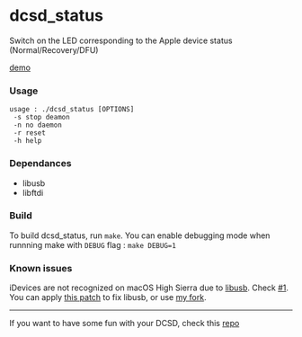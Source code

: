 # dcsd_status
Switch on the LED corresponding to the Apple device status (Normal/Recovery/DFU) 

[demo](https://youtu.be/BreVZON1wdE)

### Usage 
```
usage : ./dcsd_status [OPTIONS]
 -s	stop deamon
 -n	no daemon
 -r	reset
 -h	help
```

### Dependances
- libusb
- libftdi

### Build
To build dcsd_status, run `make`. You can enable debugging mode when runnning make with `DEBUG` flag : `make DEBUG=1`

### Known issues
iDevices are not recognized on macOS High Sierra due to [libusb](https://github.com/libusb/libusb/issues/290). Check [#1](https://github.com/matteyeux/dcsd_status/issues/1). <br>
You can apply [this patch](https://github.com/matteyeux/dcsd_status/blob/master/libusb.patch) to fix libusb, or use [my fork](https://github.com/matteyeux/libusb.git).

---

If you want to have some fun with your DCSD, check this [repo](https://github.com/matteyeux/dcsd_led)
